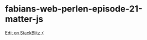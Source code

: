 # fabians-web-perlen-episode-21-matter-js

[Edit on StackBlitz ⚡️](https://stackblitz.com/edit/fabians-web-perlen-episode-21-matter-js)